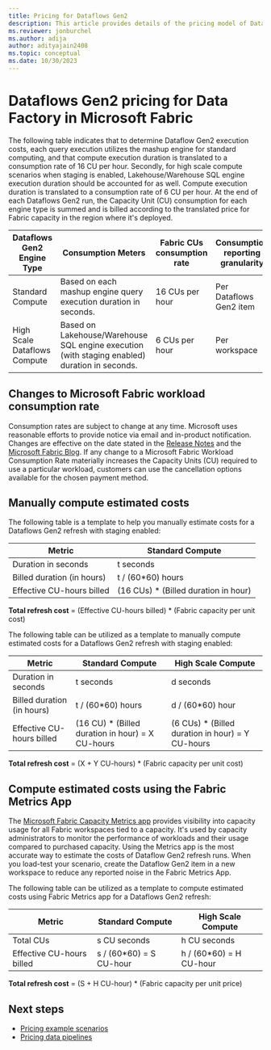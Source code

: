 ```yaml
---
title: Pricing for Dataflows Gen2
description: This article provides details of the pricing model of Dataflows Gen2 for Data Factory in Microsoft Fabric.
ms.reviewer: jonburchel
ms.author: adija
author: adityajain2408
ms.topic: conceptual
ms.date: 10/30/2023
---
```


# Dataflows Gen2 pricing for Data Factory in Microsoft Fabric

The following table indicates that to determine Dataflow Gen2 execution costs, each query execution utilizes the mashup engine for standard computing, and that compute execution duration is translated to a consumption rate of 16 CU per hour. Secondly, for high scale compute scenarios when staging is enabled, Lakehouse/Warehouse SQL engine execution duration should be accounted for as well. Compute execution duration is translated to a consumption rate of 6 CU per hour. At the end of each Dataflows Gen2 run, the Capacity Unit (CU) consumption for each engine type is summed and is billed according to the translated price for Fabric capacity in the region where it's deployed.


|Dataflows Gen2 Engine Type  |Consumption Meters  |Fabric CUs consumption rate  |Consumption reporting granularity      |
|---------|---------|---------|---------|
|Standard Compute     | Based on each mashup engine query execution duration in seconds.         | 16 CUs per hour         | Per Dataflows Gen2 item        |
|High Scale Dataflows Compute     | Based on Lakehouse/Warehouse SQL engine execution (with staging enabled) duration in seconds.         | 6 CUs per hour         | Per workspace        |

## Changes to Microsoft Fabric workload consumption rate

Consumption rates are subject to change at any time. Microsoft uses reasonable efforts to provide notice via email and in-product notification. Changes are effective on the date stated in the [Release Notes](/fabric/release-plan/data-factory) and the [Microsoft Fabric Blog](https://blog.fabric.microsoft.com/blog/). If any change to a Microsoft Fabric Workload Consumption Rate materially increases the Capacity Units (CU) required to use a particular workload, customers can use the cancellation options available for the chosen payment method.

## Manually compute estimated costs

The following table is a template to help you manually estimate costs for a Dataflows Gen2 refresh with staging enabled:

|Metric    |Standard Compute  |
|---------|---------|
|Duration in seconds     |  t seconds       |
|Billed duration (in hours)     |  t / (60*60) hours       |
|Effective CU-hours billed     |  (16 CUs) * (Billed duration in hour)       |

**Total refresh cost** = (Effective CU-hours billed) * (Fabric capacity per unit cost)

The following table can be utilized as a template to manually compute estimated costs for a Dataflows Gen2 refresh with staging enabled:

|Metric    |Standard Compute  | High Scale Compute |
|---------|---------|---------|
|Duration in seconds     |  t seconds       | d seconds |
|Billed duration (in hours)     |  t / (60*60) hours       | d / (60*60) hour |
|Effective CU-hours billed     |  (16 CU) * (Billed duration in hour) = X CU-hours      | (6 CUs) * (Billed duration in hour) = Y CU-hours |

**Total refresh cost** = (X + Y CU-hours) * (Fabric capacity per unit cost)

## Compute estimated costs using the Fabric Metrics App

The [Microsoft Fabric Capacity Metrics app](../enterprise/metrics-app.md) provides visibility into capacity usage for all Fabric workspaces tied to a capacity. It's used by capacity administrators to monitor the performance of workloads and their usage compared to purchased capacity. Using the Metrics app is the most accurate way to estimate the costs of Dataflow Gen2 refresh runs. When you load-test your scenario, create the Dataflow Gen2 item in a new workspace to reduce any reported noise in the Fabric Metrics App.

The following table can be utilized as a template to compute estimated costs using Fabric Metrics app for a Dataflows Gen2 refresh:


|Metric  |Standard Compute  |High Scale Compute  |
|---------|---------|---------|
|Total CUs     | s CU seconds        |  h CU seconds       |
|Effective CU-hours billed      | s / (60*60) = S CU-hour        |  h / (60*60) = H CU-hour       |

**Total refresh cost** = (S + H CU-hour) * (Fabric capacity per unit price)

## Next steps

- [Pricing example scenarios](pricing-overview.md#pricing-examples)
- [Pricing data pipelines](pricing-pipelines.md)